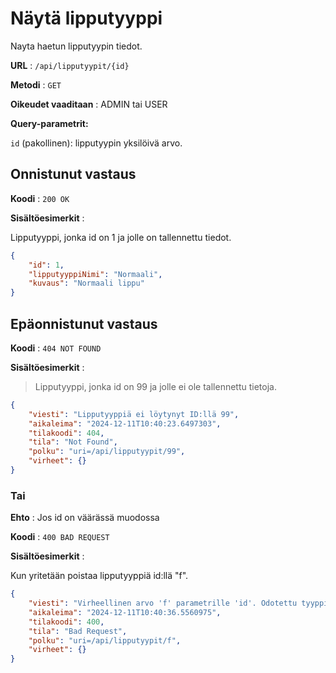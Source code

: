 # Näytä lipputyyppi

Nayta haetun lipputyypin tiedot.

**URL** : `/api/lipputyypit/{id}`

**Metodi** : `GET`

**Oikeudet vaaditaan** : ADMIN tai USER

**Query-parametrit:** 

`id` (pakollinen): lipputyypin yksilöivä arvo.

## Onnistunut vastaus

**Koodi** : `200 OK`

**Sisältöesimerkit** :

Lipputyyppi, jonka id on 1 ja jolle on tallennettu tiedot.

```json
{
    "id": 1,
    "lipputyyppiNimi": "Normaali",
    "kuvaus": "Normaali lippu"
}
```

## Epäonnistunut vastaus

**Koodi** : `404 NOT FOUND`

**Sisältöesimerkit** :

>Lipputyyppi, jonka id on 99 ja jolle ei ole tallennettu tietoja.

```json
{
    "viesti": "Lipputyyppiä ei löytynyt ID:llä 99",
    "aikaleima": "2024-12-11T10:40:23.6497303",
    "tilakoodi": 404,
    "tila": "Not Found",
    "polku": "uri=/api/lipputyypit/99",
    "virheet": {}
}
```
### Tai

**Ehto** : Jos id on väärässä muodossa

**Koodi** : `400 BAD REQUEST`

**Sisältöesimerkit** :

Kun yritetään poistaa lipputyyppiä id:llä "f".

```json
{
    "viesti": "Virheellinen arvo 'f' parametrille 'id'. Odotettu tyyppi on 'Long'",
    "aikaleima": "2024-12-11T10:40:36.5560975",
    "tilakoodi": 400,
    "tila": "Bad Request",
    "polku": "uri=/api/lipputyypit/f",
    "virheet": {}
}
```